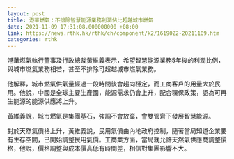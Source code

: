 ```yaml
---
layout: post
title: 港華燃氣：不排除智慧能源業務利潤佔比超越城市燃氣
date: 2021-11-09 17:31:08.000000000 +08:00
link: https://news.rthk.hk/rthk/ch/component/k2/1619022-20211109.htm
categories: rthk
---
```


港華燃氣執行董事及行政總裁黃維義表示，希望智慧能源業務5年後的利潤比例，與城市燃氣業務相若，甚至不排除可超越城市燃氣業務。

他解釋，城市燃氣供氣量經過一段時間後會趨向穩定，而工商客戶的用量大於民用。他說，中國是全球主要生產國，能源需求仍會上升，配合環保政策，認為可再生能源的能源供應將上升。

黃維義說，城市燃氣是集團基石，強調不會放棄，會雙管齊下發展智慧能源。

對於天然氣價格上升，黃維義說，民用氣價由內地政府控制，隨著當局知道企業要有生存空間，已開始調整民用氣價。工商業方面，當局就允許天然氣供應商調整價格，他說，價格調整與成本價高低有時間差，相信對集團影響不大。
